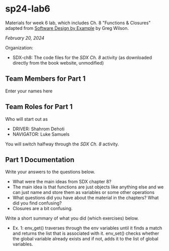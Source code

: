 # sp24-lab6
Materials for week 6 lab, which includes Ch. 8 "Functions & Closures" adapted from [Software Design by Example](https://third-bit.com/sdxpy/) by Greg Wilson.

_February 20, 2024_

Organization:
* SDX-ch8: The code files for the _SDX Ch. 8_ activity (as downloaded directly from the book website, unmodified) 

## Team Members for Part 1
Enter your names here

## Team Roles for Part 1
Who will start out as
* DRIVER: Shahrom Dehoti
* NAVIGATOR: Luke Samuels

You will switch halfway through the _SDX Ch. 8_ activity.

## Part 1 Documentation

Write your answers to the questions below.

* What were the main ideas from SDX chapter 8?
* The main idea is that functions are just objects like anything else and we can just name and store them as variables or some other operations
* What questions did you have about the material in the chapters? What did you find confusing?
* Closures are a bit confusing.

Write a short summary of what you did (which exercises) below.
* Ex. 1: env_get() traverses through the env variables until it finds a match and returns the list that is associated with it. env_set() checks whether the global variable already exists and if not, adds it to the list of global variables.  